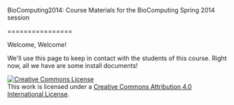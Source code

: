 BioComputing2014: Course Materials for the BioComputing Spring 2014 session

================


Welcome, Welcome!

We'll use this page to keep in contact with the students of this course. Right now, all we have are some install documents!




<a rel="license" href="http://creativecommons.org/licenses/by/4.0/"><img alt="Creative Commons License" style="border-width:0" src="http://i.creativecommons.org/l/by/4.0/88x31.png" /></a><br />This work is licensed under a <a rel="license" href="http://creativecommons.org/licenses/by/4.0/">Creative Commons Attribution 4.0 International License</a>.
